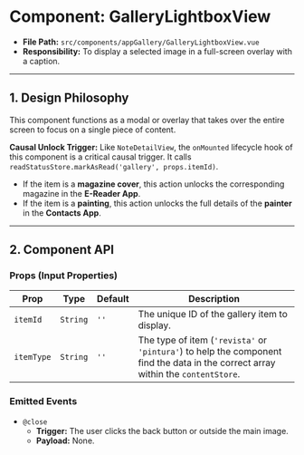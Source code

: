 # Component: GalleryLightboxView

- **File Path:** `src/components/appGallery/GalleryLightboxView.vue`
- **Responsibility:** To display a selected image in a full-screen overlay with a caption.

---

## 1. Design Philosophy

This component functions as a modal or overlay that takes over the entire screen to focus on a single piece of content.

**Causal Unlock Trigger:** Like `NoteDetailView`, the `onMounted` lifecycle hook of this component is a critical causal trigger. It calls `readStatusStore.markAsRead('gallery', props.itemId)`.
-   If the item is a **magazine cover**, this action unlocks the corresponding magazine in the **E-Reader App**.
-   If the item is a **painting**, this action unlocks the full details of the **painter** in the **Contacts App**.

---

## 2. Component API

### Props (Input Properties)

| Prop       | Type     | Default | Description                                                     |
| ---------- | -------- | ------- | --------------------------------------------------------------- |
| `itemId`   | `String` | `''`    | The unique ID of the gallery item to display.                   |
| `itemType` | `String` | `''`    | The type of item (`'revista'` or `'pintura'`) to help the component find the data in the correct array within the `contentStore`. |

### Emitted Events

-   `@close`
    -   **Trigger:** The user clicks the back button or outside the main image.
    -   **Payload:** None.
